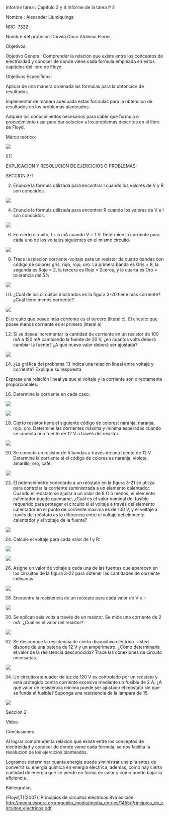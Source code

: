Informe tarea : Capitulo 3 y 4 Informe de la tarea # 2

Nombre : Alexander Llumiquinga

NRC: 7322

Nombre del profesor: Darwin Omar Alulema Flores

Objetivos:

Objetivo General: Comprender la relacion que existe entre los conceptos de electricidad y conocer de donde viene cada formula empleada en estos capitulos del libro de Floyd.

Objetivos Específicos: 

Aplicar de una manera ordenada las formulas para la obtencion de resultados.

Implementar de manera adecuada estas formulas para la obtencion de resultados en los problemas planteados.

Adquirir los conocimientos necesarios para saber que formula o procedimiento usar para dar solucion a los problemas descritos en el libro de Floyd.

Márco teórico:

![](https://github.com/Llumiquinga-Alexander/Informe-2/blob/main/Mapa.jpeg)

![](

EXPLICACION Y RESOLUCION DE EJERCICIOS O PROBLEMAS:

SECCION 3-1

2. Enuncie la fórmula utilizada para encontrar I cuando los valores de V y R son conocidos.

![](https://github.com/Llumiquinga-Alexander/Informe-2/blob/main/2.png)

4. Enuncie la fórmula utilizada para encontrar R cuando los valores de V e I son conocidos.

![](https://github.com/Llumiquinga-Alexander/Informe-2/blob/main/4.png)

6. En cierto circuito, I = 5 mA cuando V = 1 V. Determine la corriente para cada uno de los voltajes siguientes en el mismo circuito.

![](https://github.com/Llumiquinga-Alexander/Informe-2/blob/main/6.png)

8. Trace la relación corriente-voltaje para un resistor de cuatro bandas con código de colores gris, rojo, rojo, oro.
La primera banda es Gris = 8, la segunda es Rojo = 2, la tercera es Rojo = 2ceros, y la cuarta es Oro = tolerancia del 5%

![](https://github.com/Llumiquinga-Alexander/Informe-2/blob/main/8.png)

10. ¿Cuál de los circuitos mostrados en la figura 3-20 tiene más corriente? ¿Cuál tiene menos corriente?

![](https://github.com/Llumiquinga-Alexander/Informe-2/blob/main/10.png)

El circuito que posee más corriente es el tercero (literal c). El circuito que posee menos corriente es el primero (literal a)

12. Si se desea incrementar la cantidad de corriente en un resistor de 100 mA a 150 mA cambiando la fuente de 20 V, ¿en cuántos volts deberá cambiar la fuente? ¿A qué nuevo valor deberá ser ajustada?

![](https://github.com/Llumiquinga-Alexander/Informe-2/blob/main/12.png)

14. ¿La gráfica del problema 13 indica una relación lineal entre voltaje y corriente? Explique su respuesta


Expresa una relación lineal ya que el voltaje y la corriente son directamente proporcionales.


16. Determine la corriente en cada caso:

![](https://github.com/Llumiquinga-Alexander/Informe-2/blob/main/16.png)

![](https://github.com/Llumiquinga-Alexander/Informe-2/blob/main/16.1.png)

18. Cierto resistor tiene el siguiente código de colores: naranja, naranja, rojo, oro. Determine las corrientes máxima y mínima esperadas cuando se conecta una fuente de 12 V a través del resistor.

![](https://github.com/Llumiquinga-Alexander/Informe-2/blob/main/18.png)

20. Se conecta un resistor de 5 bandas a través de una fuente de 12 V. Determine la corriente si el código de colores es naranja, violeta, amarillo, oro, café.

![](https://github.com/Llumiquinga-Alexander/Informe-2/blob/main/20.png)

22. El potenciómetro conectado a un reóstato en la figura 3-21 se utiliza para controlar la corriente suministrada a un elemento calentador. Cuando el reóstato se ajusta a un valor de 8 Ω o menos, el elemento calentador puede quemarse. ¿Cuál es el valor nominal del fusible requerido para proteger el circuito si el voltaje a través del elemento calentador en el punto de corriente máxima es de 100 V, y el voltaje a través del reóstato es la diferencia entre el voltaje del elemento calentador y el voltaje de la fuente?

![](https://github.com/Llumiquinga-Alexander/Informe-2/blob/main/22.png)

24. Calcule el voltaje para cada valor de I y R:

![](https://github.com/Llumiquinga-Alexander/Informe-2/blob/main/24.png)

![](https://github.com/Llumiquinga-Alexander/Informe-2/blob/main/24.1.png)

26. Asigne un valor de voltaje a cada una de las fuentes que aparecen en los circuitos de la figura 3-22 para obtener las cantidades de corriente indicadas.

![](https://github.com/Llumiquinga-Alexander/Informe-2/blob/main/26.png)

28. Encuentre la resistencia de un reóstato para cada valor de V e I:

![](https://github.com/Llumiquinga-Alexander/Informe-2/blob/main/28.png)

30. Se aplican seis volts a través de un resistor. Se mide una corriente de 2 mA. ¿Cuál es el valor del resistor?

![](https://github.com/Llumiquinga-Alexander/Informe-2/blob/main/30.png)

32. Se desconoce la resistencia de cierto dispositivo eléctrico. Usted dispone de una batería de 12 V y un amperímetro. ¿Cómo determinaría el valor de la resistencia desconocida? Trace las conexiones de circuito necesarias.

![](https://github.com/Llumiquinga-Alexander/Informe-2/blob/main/32.png)

34. Un circuito atenuador de luz de 120 V es controlado por un reóstato y está protegido contra corriente excesiva mediante un fusible de 2 A. ¿A qué valor de resistencia mínima puede ser ajustado el reóstato sin que se funda el fusible? Suponga una resistencia de la lámpara de 15.

![](https://github.com/Llumiquinga-Alexander/Informe-2/blob/main/34.png)

Seccion 2

Video

Conclusiones

Al lograr comprender la relacion que existe entre los conceptos de electricidad y conocer de donde viene cada formula, se nos facilita la resolucion de los ejercicios planteados.

Logramos determinar cuanta energia puede siministrar una pila antes de convertir su energia quimica en energia electrica, ademas, como hay cierta cantidad de energia que se pierde en forma de calor y como puede bajar la eficiencia .

Bibliografias

(Floyd,T)(2007). Principios de circuitos eléctricos 8va edición. http://media.espora.org/mgoblin_media/media_entries/1455/Principios_de_circuitos_electricos.pdf    
